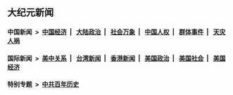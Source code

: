 ## 大纪元新闻

#### 中国新闻 &nbsp;>&nbsp; [中国经济](indexes/ncid283/README.md?07121245) &nbsp;| &nbsp; [大陆政治](indexes/ncid277/README.md?07121245) &nbsp;| &nbsp; [社会万象](indexes/ncid282/README.md?07121245) &nbsp;| &nbsp; [中国人权](indexes/ncid278/README.md?07121245) &nbsp;| &nbsp; [群体事件](indexes/ncid279/README.md?07121245) &nbsp;| &nbsp; [天灾人祸](indexes/ncid280/README.md?07121245)

#### 国际新闻 &nbsp;>&nbsp; [美中关系](indexes/nf1412576/README.md?07121245) &nbsp;| &nbsp; [台湾新闻](indexes/ncid1349361/README.md?07121245) &nbsp;| &nbsp; [香港新闻](indexes/ncid1349362/README.md?07121245) &nbsp;| &nbsp; [美国政治](indexes/ncid1078159/README.md?07121245) &nbsp;| &nbsp; [美国社会](indexes/ncid1078160/README.md?07121245) &nbsp;| &nbsp; [美国经济](indexes/ncid1078158/README.md?07121245)

#### 特别专题 &nbsp;>&nbsp; [中共百年历史](https://github.com/epoch-news/epoch-special/blob/master/README.md?07121245)  

